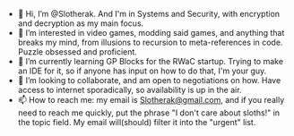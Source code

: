 - 👋 Hi, I’m @Slotherak. And I'm in Systems and Security, with encryption and decryption as my main focus.
- 👀 I’m interested in video games, modding said games, and anything that breaks my mind, from illusions to recursion to meta-references in code. 
     Puzzle obsessed and proficient.
- 🌱 I’m currently learning GP Blocks for the RWaC startup. Trying to make an IDE for it, so if anyone has input on how to do that, I'm your guy.
- 💞️ I’m looking to collaborate, and am open to negotiations on how. Have access to internet sporadically, so availability is up in the air.
- 📫 How to reach me: my email is Slotherak@gmail.com, and if you really need to reach me quickly, put the phrase "I don't care about sloths!" 
     in the topic field. My email will(should) filter it into the "urgent" list.
<!---
Slotherak/Slotherak is a ✨ special ✨ repository because its `README.md` (this file) appears on your GitHub profile.
You can click the Preview link to take a look at your changes.
--->

